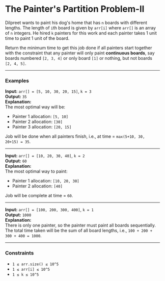 # The Painter's Partition Problem-II

Dilpreet wants to paint his dog's home that has `n` boards with different lengths. The length of `i`th board is given by `arr[i]` where `arr[]` is an array of `n` integers. He hired `k` painters for this work and each painter takes 1 unit time to paint 1 unit of the board.

Return the minimum time to get this job done if all painters start together with the constraint that any painter will only paint **continuous boards**, say boards numbered `[2, 3, 4]` or only board `[1]` or nothing, but not boards `[2, 4, 5]`.

---

### Examples

**Input:** `arr[] = [5, 10, 30, 20, 15]`, `k = 3`  
**Output:** `35`  
**Explanation:**  
The most optimal way will be:  
- Painter 1 allocation: `[5, 10]`  
- Painter 2 allocation: `[30]`  
- Painter 3 allocation: `[20, 15]`  

Job will be done when all painters finish, i.e., at time = `max(5+10, 30, 20+15) = 35`.

---

**Input:** `arr[] = [10, 20, 30, 40]`, `k = 2`  
**Output:** `60`  
**Explanation:**  
The most optimal way to paint:  
- Painter 1 allocation: `[10, 20, 30]`  
- Painter 2 allocation: `[40]`  

Job will be complete at time = `60`.

---

**Input:** `arr[] = [100, 200, 300, 400]`, `k = 1`  
**Output:** `1000`  
**Explanation:**  
There is only one painter, so the painter must paint all boards sequentially. The total time taken will be the sum of all board lengths, i.e., `100 + 200 + 300 + 400 = 1000`.

---

### Constraints
- `1 ≤ arr.size() ≤ 10^5`
- `1 ≤ arr[i] ≤ 10^5`
- `1 ≤ k ≤ 10^5`